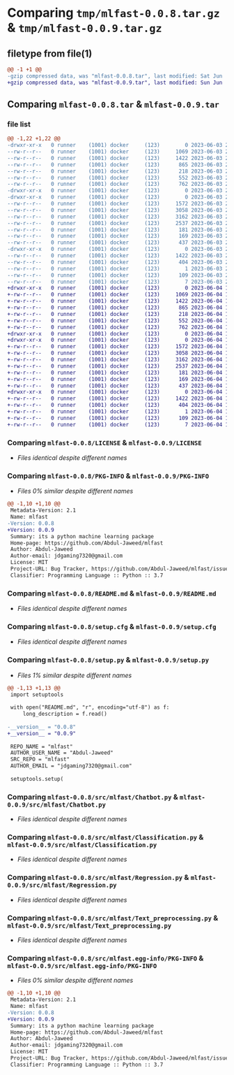 # Comparing `tmp/mlfast-0.0.8.tar.gz` & `tmp/mlfast-0.0.9.tar.gz`

## filetype from file(1)

```diff
@@ -1 +1 @@
-gzip compressed data, was "mlfast-0.0.8.tar", last modified: Sat Jun  3 22:16:07 2023, max compression
+gzip compressed data, was "mlfast-0.0.9.tar", last modified: Sun Jun  4 12:57:43 2023, max compression
```

## Comparing `mlfast-0.0.8.tar` & `mlfast-0.0.9.tar`

### file list

```diff
@@ -1,22 +1,22 @@
-drwxr-xr-x   0 runner    (1001) docker     (123)        0 2023-06-03 22:16:07.818027 mlfast-0.0.8/
--rw-r--r--   0 runner    (1001) docker     (123)     1069 2023-06-03 22:14:29.000000 mlfast-0.0.8/LICENSE
--rw-r--r--   0 runner    (1001) docker     (123)     1422 2023-06-03 22:16:07.818027 mlfast-0.0.8/PKG-INFO
--rw-r--r--   0 runner    (1001) docker     (123)      865 2023-06-03 22:14:29.000000 mlfast-0.0.8/README.md
--rw-r--r--   0 runner    (1001) docker     (123)      218 2023-06-03 22:14:29.000000 mlfast-0.0.8/pyproject.toml
--rw-r--r--   0 runner    (1001) docker     (123)      552 2023-06-03 22:16:07.818027 mlfast-0.0.8/setup.cfg
--rw-r--r--   0 runner    (1001) docker     (123)      762 2023-06-03 22:14:29.000000 mlfast-0.0.8/setup.py
-drwxr-xr-x   0 runner    (1001) docker     (123)        0 2023-06-03 22:16:07.814027 mlfast-0.0.8/src/
-drwxr-xr-x   0 runner    (1001) docker     (123)        0 2023-06-03 22:16:07.814027 mlfast-0.0.8/src/mlfast/
--rw-r--r--   0 runner    (1001) docker     (123)     1572 2023-06-03 22:14:29.000000 mlfast-0.0.8/src/mlfast/Chatbot.py
--rw-r--r--   0 runner    (1001) docker     (123)     3058 2023-06-03 22:14:29.000000 mlfast-0.0.8/src/mlfast/Classification.py
--rw-r--r--   0 runner    (1001) docker     (123)     3162 2023-06-03 22:14:29.000000 mlfast-0.0.8/src/mlfast/Regression.py
--rw-r--r--   0 runner    (1001) docker     (123)     2537 2023-06-03 22:14:29.000000 mlfast-0.0.8/src/mlfast/Text_preprocessing.py
--rw-r--r--   0 runner    (1001) docker     (123)      181 2023-06-03 22:14:29.000000 mlfast-0.0.8/src/mlfast/__init__.py
--rw-r--r--   0 runner    (1001) docker     (123)      169 2023-06-03 22:14:29.000000 mlfast-0.0.8/src/mlfast/custom_exception.py
--rw-r--r--   0 runner    (1001) docker     (123)      437 2023-06-03 22:14:29.000000 mlfast-0.0.8/src/mlfast/logger.py
-drwxr-xr-x   0 runner    (1001) docker     (123)        0 2023-06-03 22:16:07.818027 mlfast-0.0.8/src/mlfast.egg-info/
--rw-r--r--   0 runner    (1001) docker     (123)     1422 2023-06-03 22:16:07.000000 mlfast-0.0.8/src/mlfast.egg-info/PKG-INFO
--rw-r--r--   0 runner    (1001) docker     (123)      404 2023-06-03 22:16:07.000000 mlfast-0.0.8/src/mlfast.egg-info/SOURCES.txt
--rw-r--r--   0 runner    (1001) docker     (123)        1 2023-06-03 22:16:07.000000 mlfast-0.0.8/src/mlfast.egg-info/dependency_links.txt
--rw-r--r--   0 runner    (1001) docker     (123)      109 2023-06-03 22:16:07.000000 mlfast-0.0.8/src/mlfast.egg-info/requires.txt
--rw-r--r--   0 runner    (1001) docker     (123)        7 2023-06-03 22:16:07.000000 mlfast-0.0.8/src/mlfast.egg-info/top_level.txt
+drwxr-xr-x   0 runner    (1001) docker     (123)        0 2023-06-04 12:57:43.986586 mlfast-0.0.9/
+-rw-r--r--   0 runner    (1001) docker     (123)     1069 2023-06-04 12:56:26.000000 mlfast-0.0.9/LICENSE
+-rw-r--r--   0 runner    (1001) docker     (123)     1422 2023-06-04 12:57:43.986586 mlfast-0.0.9/PKG-INFO
+-rw-r--r--   0 runner    (1001) docker     (123)      865 2023-06-04 12:56:26.000000 mlfast-0.0.9/README.md
+-rw-r--r--   0 runner    (1001) docker     (123)      218 2023-06-04 12:56:26.000000 mlfast-0.0.9/pyproject.toml
+-rw-r--r--   0 runner    (1001) docker     (123)      552 2023-06-04 12:57:43.986586 mlfast-0.0.9/setup.cfg
+-rw-r--r--   0 runner    (1001) docker     (123)      762 2023-06-04 12:56:26.000000 mlfast-0.0.9/setup.py
+drwxr-xr-x   0 runner    (1001) docker     (123)        0 2023-06-04 12:57:43.982586 mlfast-0.0.9/src/
+drwxr-xr-x   0 runner    (1001) docker     (123)        0 2023-06-04 12:57:43.986586 mlfast-0.0.9/src/mlfast/
+-rw-r--r--   0 runner    (1001) docker     (123)     1572 2023-06-04 12:56:26.000000 mlfast-0.0.9/src/mlfast/Chatbot.py
+-rw-r--r--   0 runner    (1001) docker     (123)     3058 2023-06-04 12:56:26.000000 mlfast-0.0.9/src/mlfast/Classification.py
+-rw-r--r--   0 runner    (1001) docker     (123)     3162 2023-06-04 12:56:26.000000 mlfast-0.0.9/src/mlfast/Regression.py
+-rw-r--r--   0 runner    (1001) docker     (123)     2537 2023-06-04 12:56:26.000000 mlfast-0.0.9/src/mlfast/Text_preprocessing.py
+-rw-r--r--   0 runner    (1001) docker     (123)      181 2023-06-04 12:56:26.000000 mlfast-0.0.9/src/mlfast/__init__.py
+-rw-r--r--   0 runner    (1001) docker     (123)      169 2023-06-04 12:56:26.000000 mlfast-0.0.9/src/mlfast/custom_exception.py
+-rw-r--r--   0 runner    (1001) docker     (123)      437 2023-06-04 12:56:26.000000 mlfast-0.0.9/src/mlfast/logger.py
+drwxr-xr-x   0 runner    (1001) docker     (123)        0 2023-06-04 12:57:43.986586 mlfast-0.0.9/src/mlfast.egg-info/
+-rw-r--r--   0 runner    (1001) docker     (123)     1422 2023-06-04 12:57:43.000000 mlfast-0.0.9/src/mlfast.egg-info/PKG-INFO
+-rw-r--r--   0 runner    (1001) docker     (123)      404 2023-06-04 12:57:43.000000 mlfast-0.0.9/src/mlfast.egg-info/SOURCES.txt
+-rw-r--r--   0 runner    (1001) docker     (123)        1 2023-06-04 12:57:43.000000 mlfast-0.0.9/src/mlfast.egg-info/dependency_links.txt
+-rw-r--r--   0 runner    (1001) docker     (123)      109 2023-06-04 12:57:43.000000 mlfast-0.0.9/src/mlfast.egg-info/requires.txt
+-rw-r--r--   0 runner    (1001) docker     (123)        7 2023-06-04 12:57:43.000000 mlfast-0.0.9/src/mlfast.egg-info/top_level.txt
```

### Comparing `mlfast-0.0.8/LICENSE` & `mlfast-0.0.9/LICENSE`

 * *Files identical despite different names*

### Comparing `mlfast-0.0.8/PKG-INFO` & `mlfast-0.0.9/PKG-INFO`

 * *Files 0% similar despite different names*

```diff
@@ -1,10 +1,10 @@
 Metadata-Version: 2.1
 Name: mlfast
-Version: 0.0.8
+Version: 0.0.9
 Summary: its a python machine learning package
 Home-page: https://github.com/Abdul-Jaweed/mlfast
 Author: Abdul-Jaweed
 Author-email: jdgaming7320@gmail.com
 License: MIT
 Project-URL: Bug Tracker, https://github.com/Abdul-Jaweed/mlfast/issues
 Classifier: Programming Language :: Python :: 3.7
```

### Comparing `mlfast-0.0.8/README.md` & `mlfast-0.0.9/README.md`

 * *Files identical despite different names*

### Comparing `mlfast-0.0.8/setup.cfg` & `mlfast-0.0.9/setup.cfg`

 * *Files identical despite different names*

### Comparing `mlfast-0.0.8/setup.py` & `mlfast-0.0.9/setup.py`

 * *Files 1% similar despite different names*

```diff
@@ -1,13 +1,13 @@
 import setuptools
 
 with open("README.md", "r", encoding="utf-8") as f:
     long_description = f.read()
 
-__version__ = "0.0.8"
+__version__ = "0.0.9"
 
 REPO_NAME = "mlfast"
 AUTHOR_USER_NAME = "Abdul-Jaweed"
 SRC_REPO = "mlfast"
 AUTHOR_EMAIL = "jdgaming7320@gmail.com"
 
 setuptools.setup(
```

### Comparing `mlfast-0.0.8/src/mlfast/Chatbot.py` & `mlfast-0.0.9/src/mlfast/Chatbot.py`

 * *Files identical despite different names*

### Comparing `mlfast-0.0.8/src/mlfast/Classification.py` & `mlfast-0.0.9/src/mlfast/Classification.py`

 * *Files identical despite different names*

### Comparing `mlfast-0.0.8/src/mlfast/Regression.py` & `mlfast-0.0.9/src/mlfast/Regression.py`

 * *Files identical despite different names*

### Comparing `mlfast-0.0.8/src/mlfast/Text_preprocessing.py` & `mlfast-0.0.9/src/mlfast/Text_preprocessing.py`

 * *Files identical despite different names*

### Comparing `mlfast-0.0.8/src/mlfast.egg-info/PKG-INFO` & `mlfast-0.0.9/src/mlfast.egg-info/PKG-INFO`

 * *Files 0% similar despite different names*

```diff
@@ -1,10 +1,10 @@
 Metadata-Version: 2.1
 Name: mlfast
-Version: 0.0.8
+Version: 0.0.9
 Summary: its a python machine learning package
 Home-page: https://github.com/Abdul-Jaweed/mlfast
 Author: Abdul-Jaweed
 Author-email: jdgaming7320@gmail.com
 License: MIT
 Project-URL: Bug Tracker, https://github.com/Abdul-Jaweed/mlfast/issues
 Classifier: Programming Language :: Python :: 3.7
```

